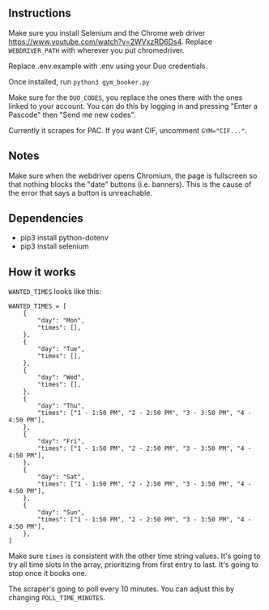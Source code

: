 ## Instructions

Make sure you install Selenium and the Chrome web driver https://www.youtube.com/watch?v=2WVxzRD6Ds4. Replace `WEBDRIVER_PATH` with wherever you put chromedriver.

Replace .env.example with .env using your Duo credentials.

Once installed, run `python3 gym_booker.py`

Make sure for the `DUO_CODES`, you replace the ones there with the ones linked to your account. You can do this by logging in and pressing "Enter a Pascode" then "Send me new codes".

Currently it scrapes for PAC. If you want CIF, uncomment `GYM="CIF..."`.

## Notes

Make sure when the webdriver opens Chromium, the page is fullscreen so that nothing blocks the "date" buttons (i.e. banners). This is the cause of the error that says a button is unreachable.

## Dependencies

- pip3 install python-dotenv
- pip3 install selenium

## How it works

`WANTED_TIMES` looks like this:

```
WANTED_TIMES = [
    {
        "day": "Mon",
        "times": [],
    },
    {
        "day": "Tue",
        "times": [],
    },
    {
        "day": "Wed",
        "times": [],
    },
    {
        "day": "Thu",
        "times": ["1 - 1:50 PM", "2 - 2:50 PM", "3 - 3:50 PM", "4 - 4:50 PM"],
    },
    {
        "day": "Fri",
        "times": ["1 - 1:50 PM", "2 - 2:50 PM", "3 - 3:50 PM", "4 - 4:50 PM"],
    },
    {
        "day": "Sat",
        "times": ["1 - 1:50 PM", "2 - 2:50 PM", "3 - 3:50 PM", "4 - 4:50 PM"],
    },
    {
        "day": "Sun",
        "times": ["1 - 1:50 PM", "2 - 2:50 PM", "3 - 3:50 PM", "4 - 4:50 PM"],
    },
]
```

Make sure `times` is consistent with the other time string values. It's going to try all time slots in the array, prioritizing from first entry to last. It's going to stop once it books one.

The scraper's going to poll every 10 minutes. You can adjust this by changing `POLL_TIME_MINUTES`.
